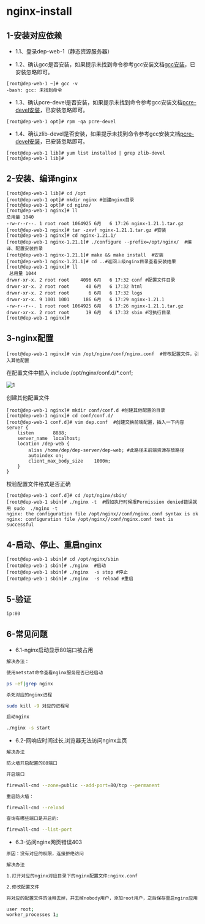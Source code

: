 # nginx-install

## 1-安装对应依赖

- 1.1、登录dep-web-1（静态资源服务器）

- 1.2、确认gcc是否安装，如果提示未找到命令参考gcc安装文档[gcc安装](https://docs.qq.com/doc/DSGpCYkRpRE9LZE9Z)，已安装忽略即可。

```
[root@dep-web-1 ~]# gcc -v
-bash: gcc: 未找到命令
```

- 1.3、确认pcre-devel是否安装，如果提示未找到命令参考gcc安装文档[pcre-devel安装](https://docs.qq.com/doc/DT25ZSUlvZFJJb0FB)，已安装忽略即可。

```
[root@dep-web-1 opt]# rpm -qa pcre-devel
```

- 1.4、确认zlib-devel是否安装，如果提示未找到命令参考gcc安装文档[pcre-devel安装](https://docs.qq.com/doc/DT25ZSUlvZFJJb0FB)，已安装忽略即可。

```
[root@dep-web-1 lib]# yum list installed | grep zlib-devel
[root@dep-web-1 lib]#
```

## 2-安装、编译nginx

```shell
[root@dep-web-1 lib]# cd /opt
[root@dep-web-1 opt]# mkdir nginx #创建nginx目录
[root@dep-web-1 opt]# cd nginx/
[root@dep-web-1 nginx]# ll
总用量 1040
-rw-r--r--. 1 root root 1064925 6月   6 17:26 nginx-1.21.1.tar.gz
[root@dep-web-1 nginx]# tar -zxvf nginx-1.21.1.tar.gz #安装
[root@dep-web-1 nginx]# cd nginx-1.21.1/
[root@dep-web-1 nginx-1.21.1]# ./configure --prefix=/opt/nginx/  #编译、配置安装目录
[root@dep-web-1 nginx-1.21.1]# make && make install  #安装
[root@dep-web-1 nginx-1.21.1]# cd ..#返回上级nginx目录查看安装结果
[root@dep-web-1 nginx]# ll
 总用量 1044
drwxr-xr-x. 2 root root    4096 6月   6 17:32 conf #配置文件目录
drwxr-xr-x. 2 root root      40 6月   6 17:32 html
drwxr-xr-x. 2 root root       6 6月   6 17:32 logs
drwxr-xr-x. 9 1001 1001     186 6月   6 17:29 nginx-1.21.1
-rw-r--r--. 1 root root 1064925 6月   6 17:26 nginx-1.21.1.tar.gz
drwxr-xr-x. 2 root root      19 6月   6 17:32 sbin #可执行目录
[root@dep-web-1 nginx]#

```

## 3-**nginx配置**

```shell
[root@dep-web-1 nginx]# vim /opt/nginx/conf/nginx.conf  #修改配置文件，引入其他配置
```

在配置文件中插入  include /opt/nginx/conf.d/*.conf;

![1](img/nginx-install/1.png)

创建其他配置文件

```shell
[root@dep-web-1 nginx]# mkdir conf/conf.d #创建其他配置的目录
[root@dep-web-1 nginx]# cd conf/conf.d/
[root@dep-web-1 conf.d]# vim dep.conf  #创建交换前端配置，插入一下内容
server {
    listen       8888;
    server_name  localhost;
    location /dep-web {
        alias /home/dep/dep-server/dep-web; #此路径未前端资源存放路径
        autoindex on;
        client_max_body_size    1000m;
    }
}
```

校验配置文件格式是否正确

```shell
[root@dep-web-1 conf.d]# cd /opt/nginx/sbin/
[root@dep-web-1 sbin]# ./nginx -t  #假如执行时候报Permission denied错误就用 sudo  ./nginx -t
nginx: the configuration file /opt/nginx//conf/nginx.conf syntax is ok
nginx: configuration file /opt/nginx//conf/nginx.conf test is successful
```



## 4-启动、停止、重启nginx

```shell
[root@dep-web-1 sbin]# cd /opt/nginx/sbin
[root@dep-web-1 sbin]# ./nginx  #启动
[root@dep-web-1 sbin]# ./nginx  -s stop #停止
[root@dep-web-1 sbin]# ./nginx  -s reload #重启
```

## 5-验证

```she
ip:80
```

## 6-常见问题

- 6.1-nginx启动显示80端口被占用

```bash
解决办法：

使用netstat命令查看nginx服务是否已经启动

ps -ef|grep nginx

杀死对应的nginx进程

sudo kill -9 对应的进程号

启动nginx

./nginx -s start
```



- 6.2-网响应时间过长,浏览器无法访问nginx主页

```bash
解决办法

防火墙开启配置的80端口

开启端口

firewall-cmd --zone=public --add-port=80/tcp --permanent

重启防火墙：

firewall-cmd --reload

查询有哪些端口是开启的:

firewall-cmd --list-port
```



- 6.3-访问nginx网页错误403

```bash
原因：没有对应的权限，连接拒绝访问

解决办法

1.打开对应的nginx对应目录下的nginx配置文件:nginx.conf

2.修改配置文件

将对应的配置文件的注释去掉，并去掉nobody用户，添加root用户，之后保存重启nginx应用

user root;
worker_processes 1;
```


